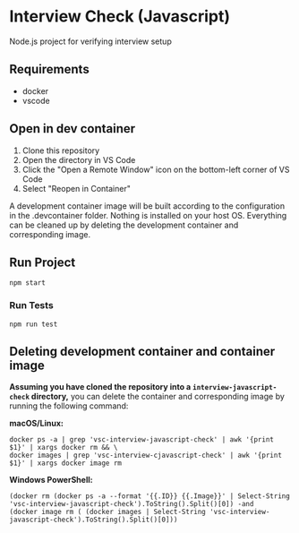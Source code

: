 # Interview Check (Javascript)

Node.js project for verifying interview setup

## Requirements

- docker
- vscode

## Open in dev container

1. Clone this repository
2. Open the directory in VS Code
3. Click the "Open a Remote Window" icon on the bottom-left corner of VS Code
4. Select "Reopen in Container"

A development container image will be built according to the configuration in the .devcontainer folder. Nothing is installed on your host OS. Everything can be cleaned up by deleting the development container and corresponding image.

## Run Project

```
npm start
```

### Run Tests

```
npm run test
```

## Deleting development container and container image

**Assuming you have cloned the repository into a `interview-javascript-check` directory,** you can delete the container and corresponding image by running the following command:

**macOS/Linux:**

```
docker ps -a | grep 'vsc-interview-javascript-check' | awk '{print $1}' | xargs docker rm && \
docker images | grep 'vsc-interview-cjavascript-check' | awk '{print $1}' | xargs docker image rm
```

**Windows PowerShell:**

```
(docker rm (docker ps -a --format '{{.ID}} {{.Image}}' | Select-String 'vsc-interview-javascript-check').ToString().Split()[0]) -and
(docker image rm ( (docker images | Select-String 'vsc-interview-javascript-check').ToString().Split()[0]))
```